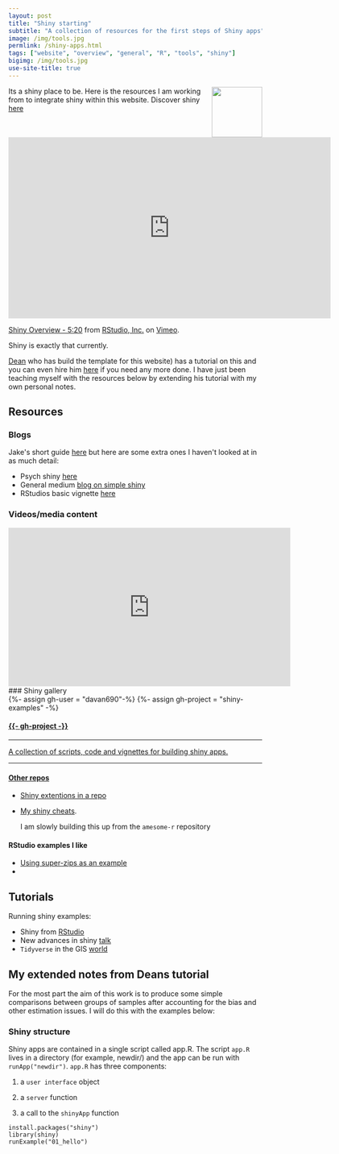 ```yaml
---
layout: post
title: "Shiny starting"
subtitle: "A collection of resources for the first steps of Shiny apps"
image: /img/tools.jpg
permlink: /shiny-apps.html
tags: ["website", "overview", "general", "R", "tools", "shiny"]
bigimg: /img/tools.jpg
use-site-title: true
---
```


[<img src="https://www.rstudio.com/wp-content/uploads/2014/04/shiny.png" align="right" width="100">](https://www.rstudio.com)
Its a shiny place to be. Here is the resources I am working from to integrate shiny within this website.  Discover shiny [here](https://www.rstudio.com/products/shiny/)

<iframe src="https://player.vimeo.com/video/97466638?color=428bca&title=0&byline=0&portrait=0" width="640" height="360" frameborder="0" allow="autoplay; fullscreen" allowfullscreen></iframe>
<p><a href="https://vimeo.com/97466638">Shiny Overview - 5:20</a> from <a href="https://vimeo.com/rstudioinc">RStudio, Inc.</a> on <a href="https://vimeo.com">Vimeo</a>.</p>
Shiny is exactly that currently. 

[Dean](https://deanattali.com/blog/building-shiny-apps-tutorial/) who has build the template for this website) has a tutorial on this and you can even hire him [here](https://deanattali.com/shiny/) if you need any more done. I have just been teaching myself with the resources below by extending his tutorial with my own personal notes.

## Resources

### Blogs

Jake's short guide [here](https://www.jakeruss.com/cheatsheets/stargazer/#quick-notes) but here are some extra ones I haven't looked at in as much detail:

- Psych shiny [here](https://psyr.org/shiny.html)
- General medium [blog on simple shiny](https://medium.com/@maloojinesh/shiny-for-beginners-780ce6a56846)
- RStudios basic vignette [here](https://shiny.rstudio.com/articles/basics.html)

### Videos/media content

<iframe width="560" height="315" src="https://www.youtube.com/embed/M7ywRJjt4Ko" frameborder="0" allow="accelerometer; autoplay; encrypted-media; gyroscope; picture-in-picture" allowfullscreen></iframe>
### Shiny gallery

<div class="spacer"></div>
<div class="row text-center">
  <div class="col-md-4 col-md-offset-0 col-sm-4 col-sm-offset-0 col-xs-12 col-xs-offset-0 text-center">
    <div class="project-card">
      {%- assign gh-user = "davan690"-%}
      {%- assign gh-project = "shiny-examples" -%}
      <a target="_blank" href="https://github.com/{{- gh-user -}}/{{- gh-project -}}" class="project-link" title="Go to Github Project Page">
        <span class="fa-stack fa-4x">
          <i class="fa fa-circle fa-stack-2x stack-color"></i>
          <i class="fa fa-terminal fa-stack-1x fa-inverse"></i>
        </span>
        <h4>{{- gh-project -}}</h4>
        <hr class="seperator">
        <p class="text-muted">A collection of scripts, code and vignettes for building shiny apps. </p>
        <hr class="seperator">
    </div>
  </div>
</div>

#### Other repos

- [Shiny extentions in a repo](https://github.com/davan690/awesome-shiny-extensions)

- [My shiny cheats](https://github.com/davan690/awesome-rshiny). 

  I am slowly building this up from the `amesome-r` repository

#### RStudio examples I like

- [Using super-zips as an example](http://shiny.rstudio.com/gallery/superzip-example.html)
- 

## Tutorials

Running shiny examples:

- Shiny from [RStudio](https://shiny.rstudio.com/tutorial/written-tutorial/lesson1/)
- New advances in shiny [talk](https://vimeo.com/94184686)
- `Tidyverse` in the GIS [world](https://resources.rstudio.com/tidyverse/spatial-data-science-in-the-tidyverse)

## My extended notes from Deans tutorial

For the most part the aim of this work is to produce some simple comparisons between groups of samples after accounting for the bias and other estimation issues. I will do this with the examples below:

### Shiny structure

Shiny apps are contained in a single script called app.R. The script `app.R` lives in a directory (for example, newdir/) and the app can be run with `runApp("newdir")`. `app.R` has three components:

1. a `user interface` object

2. a `server` function

3. a call to the `shinyApp` function

```{r}
install.packages("shiny")
library(shiny)
runExample("01_hello")
```
